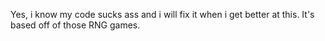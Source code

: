 Yes, i know my code sucks ass and i will fix it when i get better at this. It's based off of those RNG games. 
